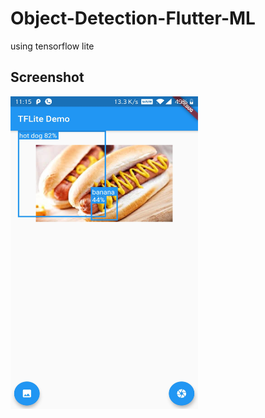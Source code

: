 # Object-Detection-Flutter-ML
  using tensorflow lite


## Screenshot


<img src="/screenshot/screenshot-1579369551080.jpg" data-canonical-src="/screenshot/screenshot-1579369551080.jpg" width="300" height="500" />

